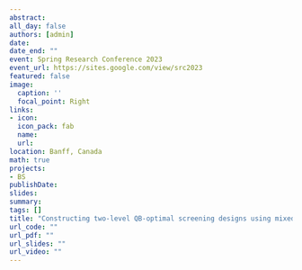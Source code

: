 ```yaml
---
abstract:
all_day: false
authors: [admin]
date: 
date_end: ""
event: Spring Research Conference 2023
event_url: https://sites.google.com/view/src2023
featured: false
image:
  caption: ''
  focal_point: Right
links:
- icon: 
  icon_pack: fab
  name: 
  url: 
location: Banff, Canada
math: true
projects:
- BS
publishDate: 
slides:
summary: 
tags: []
title: "Constructing two-level QB-optimal screening designs using mixed integer programming and heuristic algorithms"
url_code: ""
url_pdf: ""
url_slides: ""
url_video: ""
---
```


